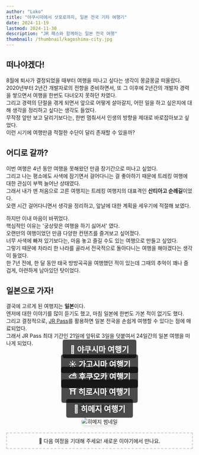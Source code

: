 ```yaml
---
author: "Loko"
title: "야쿠시마에서 삿포로까지, 일본 전국 기차 여행기"
date: 2024-11-19
lastmod: 2024-11-30
description: "JR 패스와 함께하는 일본 전국 여행"
thumbnail: /thumbnail/kagoshima-city.jpg
---
```


## 떠나야겠다!

8월에 퇴사가 결정되었을 때부터 여행을 떠나고 싶다는 생각이 몽글몽글 떠올랐다.  
2020년부터 2년간 개발자로의 전향을 준비하면서, 또 그 이후에 2년간의 개발자 경력을 쌓으면서 여행을 한번도 다녀오지 못하던 차였다.  
그리고 경력의 단절을 겪게 되면서 앞으로 어떻게 살아갈지, 어떤 일을 하고 싶은지에 대해 생각을 정리하고 싶다는 생각도 들었다.  
무작정 앞만 보고 달리기보다는, 한번 멈춰서서 인생의 방향을 제대로 바로잡아보고 싶었다.  
이런 시기에 여행만큼 적절한 수단이 달리 존재할 수 있을까?

## 어디로 갈까?

이번 여행은 4년 동안 여행을 못해왔던 만큼 장기간으로 떠나고 싶었다.  
그리고 나는 평소에도 사색에 잠기면서 걸어다니는 걸 좋아하기 때문에 트레킹 여행에 대한 관심이 부쩍 늘어난 상태였다.  
그래서 내가 맨 처음으로 고른 여행지는 트레킹 여행지의 대표격인 **산티아고 순례길**이었다.  
오랜 시간 걸어다니면서 생각을 정리하고, 앞날에 대한 계획을 세우기에 적절해 보였다.

하지만 이내 마음이 바뀌었다.  
핵심적인 이유는 '궁상맞은 여행을 하기 싫어서' 였다.  
오랜만의 여행이었던 만큼 다양한 컨텐츠를 즐겨보고 싶어졌다.  
너무 사색에 빠져 있기보다는, 마음 놓고 즐길 수도 있는 여행으로 만들고 싶었다.  
그렇기 때문에 차라리 한 나라를 골라서 전국적으로 돌아다니는 여행을 해야겠다는 생각이 들었다.  
한 7년 전에, 한 달 동안 태국 방방곡곡을 여행했던 적이 있는데 그때의 추억이 꽤나 즐겁게, 아련하게 남아있던 탓이었다.

## 일본으로 가자!

결국에 고르게 된 여행지는 **일본**이다.  
엔저에 대한 이야기를 많이 듣기도 했고, 마침 일본에 한번도 가본 적이 없기도 했다.  
그리고 결정적으로, [JR Pass](https://japanrailpass.net/kr)를 활용하면 일본 전국을 손쉽게 여행할 수 있다는 점에 매료되었다.  
그래서 JR Pass 최대 기간인 21일에 앞뒤로 3일을 덧붙여서 24일간의 일본 여행을 떠나게 되었다.

<br>

<div class="link-box">
  <a href="/kr/jr-travel/1-yakushima" target="_blank">
    <img src="/thumbnail/yakushima.jpg" alt="야쿠시마 썸네일">
    <div>
      <h3>🌱 야쿠시마 여행기</h3>
    </div>
  </a>
</div>

<div class="link-box">
  <a href="/kr/jr-travel/2-kagoshima" target="_blank">
    <img src="/thumbnail/kagoshima.jpg" alt="가고시마 썸네일">
    <div>
      <h3>☀️ 가고시마 여행기</h3>
    </div>
  </a>
</div>

<div class="link-box">
  <a href="/kr/jr-travel/3-fukuoka" target="_blank">
    <img src="/thumbnail/fukuoka.jpg" alt="후쿠오카 썸네일">
    <div>
      <h3>⛅ 후쿠오카 여행기</h3>
    </div>
  </a>
</div>

<div class="link-box">
  <a href="/kr/jr-travel/4-hiroshima" target="_blank">
    <img src="/thumbnail/hiroshima.jpg" alt="히로시마 썸네일">
    <div>
      <h3>⛩️ 히로시마 여행기</h3>
    </div>
  </a>
</div>

<div class="link-box">
  <a href="/kr/jr-travel/5-himeji" target="_blank">
    <img src="/thumbnail/himeji.jpg" alt="히메지 썸네일">
    <div>
      <h3>🏯 히메지 여행기</h3>
    </div>
  </a>
</div>

<div style="border: 2px dashed #ccc; padding: 10px; text-align: center; margin: 20px 0;">
  🚄 다음 여정을 기대해 주세요!
  새로운 이야기에서 만나요.
</div>

<style>
  img {
    border-radius: 10px;
    box-shadow: 0 4px 6px rgba(0, 0, 0, 0.1);
    transition: transform 0.2s ease, box-shadow 0.2s ease;
  }

  img:hover {
    transform: scale(1.05);
    box-shadow: 0 8px 12px rgba(0, 0, 0, 0.2);
  }

  .link-box {
    position: relative;
    text-align: center;
    margin-bottom: 20px;
  }

  .link-box a {
    text-decoration: none;
  }

  .link-box div {
    position: absolute;
    bottom: 20px;
    left: 50%;
    transform: translateX(-50%);
    background-color: rgba(0, 0, 0, 0.7);
    color: white;
    padding: 10px 20px;
    border-radius: 5px;
  }

  .link-box h3 {
    margin: 0;
    font-size: 1.5em;
    color: #FFFFFF;
  }
</style>
